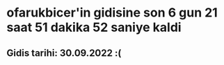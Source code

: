# ofarukbicer'in gidisine son 6 gun 21 saat 51 dakika 52 saniye kaldi

## Gidis tarihi: 30.09.2022 :(
